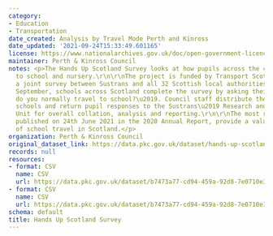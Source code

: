```yaml
---
category:
- Education
- Transportation
date_created: Analysis by Travel Mode Perth and Kinross
date_updated: '2021-09-24T15:33:49.601165'
license: https://www.nationalarchives.gov.uk/doc/open-government-licence/version/3/
maintainer: Perth & Kinross Council
notes: <p>The Hands Up Scotland Survey looks at how pupils across the country travel
  to school and nursery.\r\n\r\nThe project is funded by Transport Scotland and is
  a joint survey between Sustrans and all 32 Scottish local authorities.\r\n\r\nEach
  September, schools across Scotland complete the survey by asking their pupils \u2018How
  do you normally travel to school?\u2019. Council staff distribute the survey to
  schools and return pupil responses to the Sustrans\u2019 Research and Monitoring
  Unit for overall collation, analysis and reporting.\r\n\r\nThe most recent results,
  published on 24th June 2021 in the 2020 Annual Report, provide a valuable snapshot
  of school travel in Scotland.</p>
organization: Perth & Kinross Council
original_dataset_link: https://data.pkc.gov.uk/dataset/hands-up-scotland-survey
records: null
resources:
- format: CSV
  name: CSV
  url: https://data.pkc.gov.uk/dataset/b7473a77-cd94-459a-92d8-7e0710e303e7/resource/4771a517-2049-4dc3-93bc-fe08075f6472/download/analysis-by-travel-mode-perth-and-kinross.csv
- format: CSV
  name: CSV
  url: https://data.pkc.gov.uk/dataset/b7473a77-cd94-459a-92d8-7e0710e303e7/resource/971e7bd6-13df-4beb-872b-d73717172893/download/responses-by-school-type-perth-and-kinross-plus-national.csv
schema: default
title: Hands Up Scotland Survey
---
```

